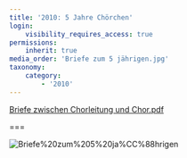 ```yaml
---
title: '2010: 5 Jahre Chörchen'
login:
    visibility_requires_access: true
permissions:
    inherit: true
media_order: 'Briefe zum 5 jährigen.jpg'
taxonomy:
    category:
        - '2010'
---
```


[Briefe zwischen Chorleitung und Chor.pdf](Briefe%20zwischen%20Chorleitung%20und%20Chor.pdf)

===

![Briefe%20zum%205%20ja%CC%88hrigen](Briefe%20zum%205%20ja%CC%88hrigen.jpg "Briefe%20zum%205%20ja%CC%88hrigen")
